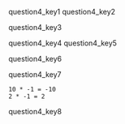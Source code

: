 question4_key1
question4_key2


question4_key3


question4_key4
question4_key5


question4_key6


question4_key7


```
10 * -1 = -10
2 * -1 = 2
```
question4_key8
